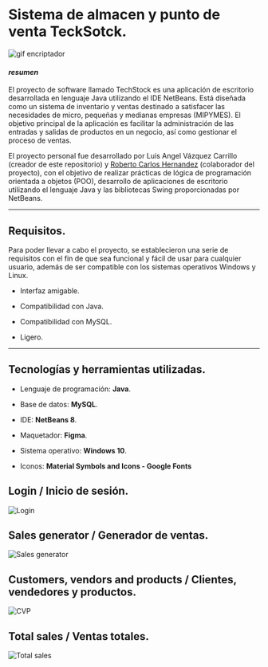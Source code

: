 # Sistema de almacen y punto de venta TeckSotck.

<img title="" src="https://i.imgur.com/7A3amKM.png" alt="gif encriptador" data-align="center">

#### _resumen_

El proyecto de software llamado TechStock es una aplicación de escritorio desarrollada en lenguaje Java utilizando el IDE NetBeans. Está diseñada como un sistema de inventario y ventas destinado a satisfacer las necesidades de micro, pequeñas y medianas empresas (MIPYMES). El objetivo principal de la aplicación es facilitar la administración de las entradas y salidas de productos en un negocio, así como gestionar el proceso de ventas.



El proyecto personal fue desarrollado por Luis Angel Vázquez Carrillo (creador de este repositorio) y [Roberto Carlos Hernandez](https://github.com/rob-telos) (colaborador del proyecto), con el objetivo de realizar prácticas de lógica de programación orientada a objetos (POO), desarrollo de aplicaciones de escritorio utilizando el lenguaje Java y las bibliotecas Swing proporcionadas por NetBeans.

---

## Requisitos.

Para poder llevar a cabo el proyecto, se establecieron una serie de requisitos con el fin de que sea funcional y fácil de usar para cualquier usuario, además de ser compatible con los sistemas operativos Windows y Linux.

- Interfaz amigable.

- Compatibilidad con Java.

- Compatibilidad con MySQL.

- Ligero.

---

## Tecnologías y herramientas utilizadas.

- Lenguaje de programación: **Java**.

- Base de datos: **MySQL**.

- IDE: **NetBeans 8**.

- Maquetador: **Figma**.

- Sistema operativo: **Windows 10**.

- Iconos: **Material Symbols and Icons - Google Fonts**



## Login / Inicio de sesión.
<img src="https://i.imgur.com/kBwRxl8.gif" title="" alt="Login" data-align="center">

## Sales generator / Generador de ventas.
<img src="https://i.imgur.com/CJKKECK.gif" title="" alt="Sales generator" data-align="center">


## Customers, vendors and products / Clientes, vendedores y productos.
<img src="https://i.imgur.com/jQRYFvI.gif" title="" alt="CVP" data-align="center">


## Total sales / Ventas totales.
<img src="https://imgur.com/ucll3Po.gif" title="" alt="Total sales" data-align="center">





